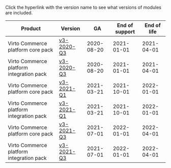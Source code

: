 Click the hyperlink with the version name to see what versions of modules are included.

| Product                                | Version     | GA       | End of support | End of life | 
|---------                               |---------    |----      | -------        | ----        | 
|Virto Commerce platform core pack       |[v3-2020-Q3](https://github.com/VirtoCommerce/vc-content/blob/deploy/pages/products/v3-2020-Q3.md) |2020-08-20|2021-01-01      |2021-04-01   | 
|Virto Commerce platform integration pack|[v3-2020-Q3](https://github.com/VirtoCommerce/vc-content/blob/deploy/pages/products/v3-2020-Q3.md)   |2020-08-20|2021-01-01      |2021-04-01   | 
|Virto Commerce platform core pack       |[v3-2021-Q1](https://github.com/VirtoCommerce/vc-content/blob/deploy/pages/products/v3-2021-Q1.md)   |2021-03-21|2021-10-01      |2022-01-01   | 
|Virto Commerce platform integration pack|[v3-2021-Q1](https://github.com/VirtoCommerce/vc-content/blob/deploy/pages/products/v3-2021-Q1.md)   |2021-03-21|2021-10-01      |2022-01-01   | 
|Virto Commerce platform core pack       |[v3-2021-Q3](https://github.com/VirtoCommerce/vc-content/blob/deploy/pages/products/v3-2021-Q3.md)   |2021-07-01|2022-01-01      |2022-04-01   | 
|Virto Commerce platform integration pack|[v3-2021-Q3](https://github.com/VirtoCommerce/vc-content/blob/deploy/pages/products/v3-2021-Q3.md)   |2021-07-01|2022-01-01      |2022-04-01   | 
